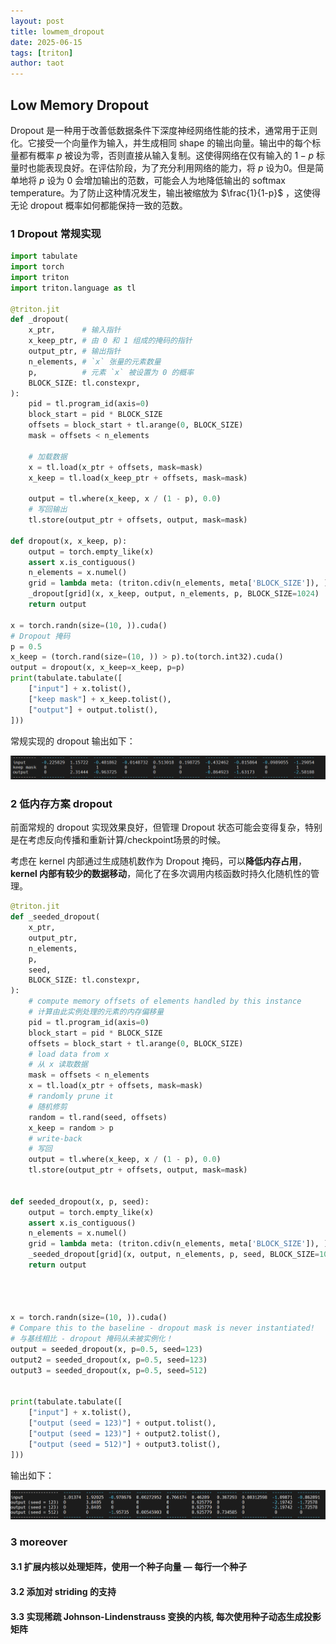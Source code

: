 ```yaml
---
layout: post
title: lowmem_dropout
date: 2025-06-15
tags: [triton]
author: taot
---
```



## Low Memory Dropout

Dropout 是一种用于改善低数据条件下深度神经网络性能的技术，通常用于正则化。它接受一个向量作为输入，并生成相同 shape 的输出向量。输出中的每个标量都有概率 $p$ 被设为零，否则直接从输入复制。这使得网络在仅有输入的 $1-p$ 标量时也能表现良好。在评估阶段，为了充分利用网络的能力，将 $p$ 设为0。但是简单地将 $p$ 设为 0 会增加输出的范数，可能会人为地降低输出的 softmax temperature。为了防止这种情况发生，输出被缩放为 $\frac{1}{1-p}$ ，这使得无论 dropout 概率如何都能保持一致的范数。


### 1 Dropout 常规实现

```python
import tabulate
import torch
import triton
import triton.language as tl

@triton.jit
def _dropout(
    x_ptr,      # 输入指针
    x_keep_ptr, # 由 0 和 1 组成的掩码的指针
    output_ptr, # 输出指针
    n_elements, # `x` 张量的元素数量
    p,          # 元素 `x` 被设置为 0 的概率
    BLOCK_SIZE: tl.constexpr,
):
    pid = tl.program_id(axis=0)
    block_start = pid * BLOCK_SIZE
    offsets = block_start + tl.arange(0, BLOCK_SIZE)
    mask = offsets < n_elements
    
    # 加载数据
    x = tl.load(x_ptr + offsets, mask=mask)
    x_keep = tl.load(x_keep_ptr + offsets, mask=mask)

    output = tl.where(x_keep, x / (1 - p), 0.0)
    # 写回输出
    tl.store(output_ptr + offsets, output, mask=mask)

def dropout(x, x_keep, p):
    output = torch.empty_like(x)
    assert x.is_contiguous()
    n_elements = x.numel()
    grid = lambda meta: (triton.cdiv(n_elements, meta['BLOCK_SIZE']), )
    _dropout[grid](x, x_keep, output, n_elements, p, BLOCK_SIZE=1024)
    return output

x = torch.randn(size=(10, )).cuda()
# Dropout 掩码
p = 0.5
x_keep = (torch.rand(size=(10, )) > p).to(torch.int32).cuda()
output = dropout(x, x_keep=x_keep, p=p)
print(tabulate.tabulate([
    ["input"] + x.tolist(),
    ["keep mask"] + x_keep.tolist(),
    ["output"] + output.tolist(),
]))
```

常规实现的 dropout 输出如下：

![alt text](../blog_images/github_drawing_board_for_gitpages_blog/lmd_1.png)


### 2 低内存方案 dropout

前面常规的 dropout 实现效果良好，但管理 Dropout 状态可能会变得复杂，特别是在考虑反向传播和重新计算/checkpoint场景的时候。

考虑在 kernel 内部通过生成随机数作为 Dropout 掩码，可以**降低内存占用**，**kernel 内部有较少的数据移动**，简化了在多次调用内核函数时持久化随机性的管理。


```python
@triton.jit
def _seeded_dropout(
    x_ptr,
    output_ptr,
    n_elements,
    p,
    seed,
    BLOCK_SIZE: tl.constexpr,
):
    # compute memory offsets of elements handled by this instance
    # 计算由此实例处理的元素的内存偏移量
    pid = tl.program_id(axis=0)
    block_start = pid * BLOCK_SIZE
    offsets = block_start + tl.arange(0, BLOCK_SIZE)
    # load data from x
    # 从 x 读取数据
    mask = offsets < n_elements
    x = tl.load(x_ptr + offsets, mask=mask)
    # randomly prune it
    # 随机修剪
    random = tl.rand(seed, offsets)
    x_keep = random > p
    # write-back
    # 写回
    output = tl.where(x_keep, x / (1 - p), 0.0)
    tl.store(output_ptr + offsets, output, mask=mask)


def seeded_dropout(x, p, seed):
    output = torch.empty_like(x)
    assert x.is_contiguous()
    n_elements = x.numel()
    grid = lambda meta: (triton.cdiv(n_elements, meta['BLOCK_SIZE']), )
    _seeded_dropout[grid](x, output, n_elements, p, seed, BLOCK_SIZE=1024)
    return output




x = torch.randn(size=(10, )).cuda()
# Compare this to the baseline - dropout mask is never instantiated!
# 与基线相比 - dropout 掩码从未被实例化！
output = seeded_dropout(x, p=0.5, seed=123)
output2 = seeded_dropout(x, p=0.5, seed=123)
output3 = seeded_dropout(x, p=0.5, seed=512)


print(tabulate.tabulate([
    ["input"] + x.tolist(),
    ["output (seed = 123)"] + output.tolist(),
    ["output (seed = 123)"] + output2.tolist(),
    ["output (seed = 512)"] + output3.tolist(),
]))
```

输出如下：

![alt text](../blog_images/github_drawing_board_for_gitpages_blog/lmd_2.png)




### 3 moreover

#### 3.1 扩展内核以处理矩阵，使用一个种子向量 — 每行一个种子

#### 3.2 添加对 striding 的支持

#### 3.3 实现稀疏 Johnson-Lindenstrauss 变换的内核, 每次使用种子动态生成投影矩阵


